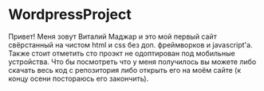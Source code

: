 # WordpressProject

Привет! Меня зовут Виталий Маджар и это мой первый сайт свёрстанный на чистом html и css без доп. фреймворков и javascript'а.
Также стоит отметить сто проэкт не одоптирован под мобильные устройства. Что бы посмотреть что у меня получилось вы можете либо скачать весь код с репозитория
либо открыть его на моём сайте (к концу осени постораюсь его закончить).
